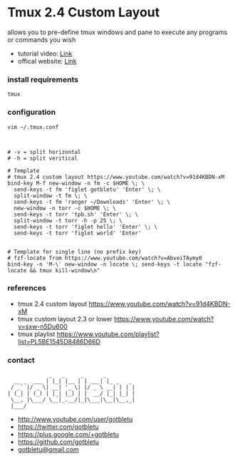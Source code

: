 # Tmux 2.4 Custom Layout
allows you to pre-define tmux windows and pane to execute any programs or commands you wish

* tutorial video: [Link](https://www.youtube.com/watch?v=91d4KBDN-xM)
* offical website: [Link](https://tmux.github.io/)

### install requirements
    tmux

### configuration
    vim ~/.tmux.conf
    


    # -v = split horizontal
    # -h = split veritical

    # Template
    # tmux 2.4 custom layout https://www.youtube.com/watch?v=91d4KBDN-xM
    bind-key M-f new-window -n fm -c $HOME \; \
      send-keys -t fm 'figlet gotbletu' 'Enter' \; \
      split-window -t fm \; \
      send-keys -t fm 'ranger ~/Downloads' 'Enter' \; \
      new-window -n torr -c $HOME \; \
      send-keys -t torr 'tpb.sh' 'Enter' \; \
      split-window -t torr -h -p 25 \; \
      send-keys -t torr 'figlet hello' 'Enter' \; \
      send-keys -t torr 'figlet world' 'Enter'


    # Template for single line (no prefix key)
    # fzf-locate from https://www.youtube.com/watch?v=AbveiTAymy0
    bind-key -n 'M-\' new-window -n locate \; send-keys -t locate "fzf-locate && tmux kill-window\n"


### references
* tmux 2.4 custom layout https://www.youtube.com/watch?v=91d4KBDN-xM
* tmux custom layout 2.3 or lower https://www.youtube.com/watch?v=sxw-n5Du600
* tmux playlist https://www.youtube.com/playlist?list=PL5BE1545D8486D66D

### contact

                 _   _     _      _         
      __ _  ___ | |_| |__ | | ___| |_ _   _ 
     / _` |/ _ \| __| '_ \| |/ _ \ __| | | |
    | (_| | (_) | |_| |_) | |  __/ |_| |_| |
     \__, |\___/ \__|_.__/|_|\___|\__|\__,_|
     |___/                                  

- http://www.youtube.com/user/gotbletu
- https://twitter.com/gotbletu
- https://plus.google.com/+gotbletu
- https://github.com/gotbletu
- gotbletu@gmail.com


